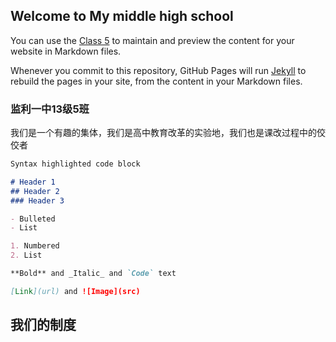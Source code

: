 ## Welcome to My middle high school
You can use the [Class 5](https://github.com/logTXT/JianLiYiZhon10-5) to maintain and preview the content for your website in Markdown files.

Whenever you commit to this repository, GitHub Pages will run [Jekyll](https://jekyllrb.com/) to rebuild the pages in your site, from the content in your Markdown files.

### 监利一中13级5班

我们是一个有趣的集体，我们是高中教育改革的实验地，我们也是课改过程中的佼佼者

```markdown
Syntax highlighted code block

# Header 1
## Header 2
### Header 3

- Bulleted
- List

1. Numbered
2. List

**Bold** and _Italic_ and `Code` text

[Link](url) and ![Image](src)
``` 

## 我们的制度
